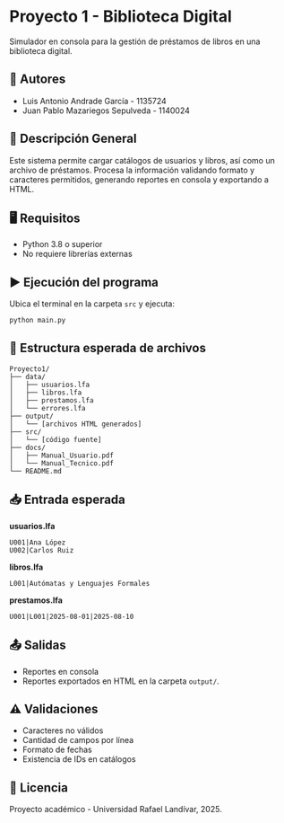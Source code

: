 # Proyecto 1 - Biblioteca Digital

Simulador en consola para la gestión de préstamos de libros en una biblioteca digital.

## 📌 Autores
- Luis Antonio Andrade García - 1135724
- Juan Pablo Mazariegos Sepulveda - 1140024

## 🧾 Descripción General
Este sistema permite cargar catálogos de usuarios y libros, así como un archivo de préstamos. Procesa la información validando formato y caracteres permitidos, generando reportes en consola y exportando a HTML.

## 🖥️ Requisitos
- Python 3.8 o superior
- No requiere librerías externas

## ▶️ Ejecución del programa

Ubica el terminal en la carpeta `src` y ejecuta:

```bash
python main.py
```

## 📂 Estructura esperada de archivos

```
Proyecto1/
├── data/
│   ├── usuarios.lfa
│   ├── libros.lfa
│   ├── prestamos.lfa
│   └── errores.lfa
├── output/
│   └── [archivos HTML generados]
├── src/
│   └── [código fuente]
├── docs/
│   ├── Manual_Usuario.pdf
│   └── Manual_Tecnico.pdf
└── README.md
```

## 📥 Entrada esperada

**usuarios.lfa**
```
U001|Ana López
U002|Carlos Ruiz
```

**libros.lfa**
```
L001|Autómatas y Lenguajes Formales
```

**prestamos.lfa**
```
U001|L001|2025-08-01|2025-08-10
```

## 📤 Salidas

- Reportes en consola
- Reportes exportados en HTML en la carpeta `output/`.

## ⚠️ Validaciones

- Caracteres no válidos
- Cantidad de campos por línea
- Formato de fechas
- Existencia de IDs en catálogos

## 📝 Licencia
Proyecto académico - Universidad Rafael Landívar, 2025.
